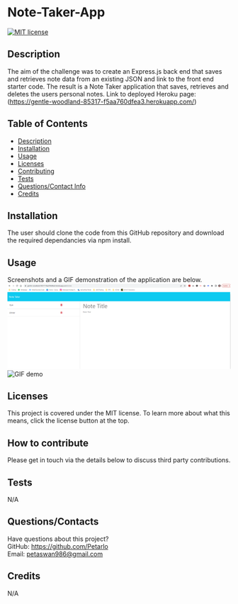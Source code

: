 # Note-Taker-App

  [![MIT license](https://img.shields.io/badge/license-MIT-blue.svg)](https://lbesson.mit-license.org/)

  ## Description
  The aim of the challenge was to create an Express.js back end that saves and retrieves note data from an existing JSON and link to the front end starter code. The result is a Note Taker application that saves, retrieves and deletes the users personal notes.
  Link to deployed Heroku page: (https://gentle-woodland-85317-f5aa760dfea3.herokuapp.com/)

  ## Table of Contents
  * [Description](#description)
  * [Installation](#installation)
  * [Usage](#usage)
  * [Licenses](#licenses)
  * [Contributing](#how-to-contribute)
  * [Tests](#tests)
  * [Questions/Contact Info](#questionscontacts)
  * [Credits](#credits)

  ## Installation
  The user should clone the code from this GitHub repository and download the required dependancies via npm install.

  ## Usage
  Screenshots and a GIF demonstration of the application are below. 
   ![Screenshot of application](./public/assets/Images/Screenshot.png)
   ![GIF demo](./public/assets/Images/VideoDemo.gif)

  ## Licenses
  This project is covered under the MIT license.
  To learn more about what this means, click the license button at the top.

  ## How to contribute
  Please get in touch via the details below to discuss third party contributions.

  ## Tests
  N/A

  ## Questions/Contacts
  Have questions about this project?  
  GitHub: https://github.com/Petarlo  
  Email: petaswan986@gmail.com

  ## Credits
  N/A
